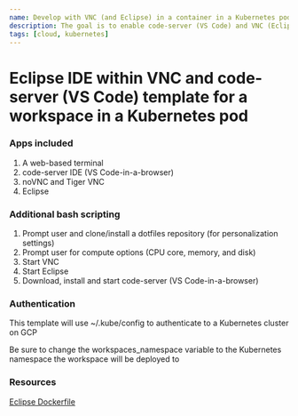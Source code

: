 ```yaml
---
name: Develop with VNC (and Eclipse) in a container in a Kubernetes pod
description: The goal is to enable code-server (VS Code) and VNC (Eclipse)
tags: [cloud, kubernetes]
---
```


# Eclipse IDE within VNC and code-server (VS Code) template for a workspace in a Kubernetes pod

### Apps included
1. A web-based terminal
1. code-server IDE (VS Code-in-a-browser)
1. noVNC and Tiger VNC
1. Eclipse 

### Additional bash scripting
1. Prompt user and clone/install a dotfiles repository (for personalization settings)
1. Prompt user for compute options (CPU core, memory, and disk)
1. Start VNC
1. Start Eclipse
1. Download, install and start code-server (VS Code-in-a-browser)

### Authentication

This template will use ~/.kube/config to authenticate to a Kubernetes cluster on GCP

Be sure to change the workspaces_namespace variable to the Kubernetes namespace the workspace will be deployed to

### Resources
[Eclipse Dockerfile](https://github.com/sharkymark/dockerfiles/blob/main/eclipse/Dockerfile)
